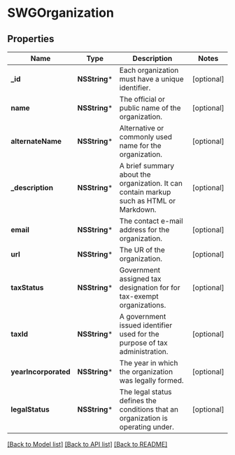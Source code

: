 # SWGOrganization

## Properties
Name | Type | Description | Notes
------------ | ------------- | ------------- | -------------
**_id** | **NSString*** | Each organization must have a unique identifier. | [optional] 
**name** | **NSString*** | The official or public name of the organization. | [optional] 
**alternateName** | **NSString*** | Alternative or commonly used name for the organization. | [optional] 
**_description** | **NSString*** | A brief summary about the organization. It can contain markup such as HTML or Markdown. | [optional] 
**email** | **NSString*** | The contact e-mail address for the organization. | [optional] 
**url** | **NSString*** | The UR of the organization. | [optional] 
**taxStatus** | **NSString*** | Government assigned tax designation for for tax-exempt organizations. | [optional] 
**taxId** | **NSString*** | A government issued identifier used for the purpose of tax administration. | [optional] 
**yearIncorporated** | **NSString*** | The year in which the organization was legally formed. | [optional] 
**legalStatus** | **NSString*** | The legal status defines the conditions that an organization is operating under. | [optional] 

[[Back to Model list]](../README.md#documentation-for-models) [[Back to API list]](../README.md#documentation-for-api-endpoints) [[Back to README]](../README.md)


